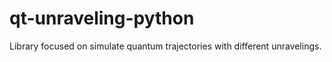 # qt-unraveling-python
Library focused on simulate quantum trajectories with different unravelings. 
